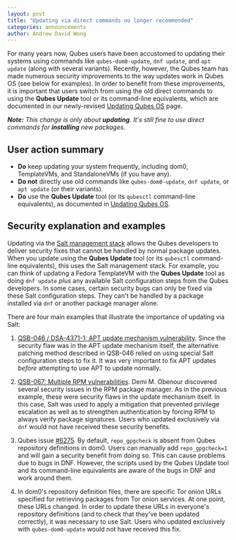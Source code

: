 ```yaml
---
layout: post
title: "Updating via direct commands no longer recommended"
categories: announcements
author: Andrew David Wong
---
```


For many years now, Qubes users have been accustomed to updating their systems using commands like `qubes-dom0-update`, `dnf update`, and `apt update` (along with several variants). Recently, however, the Qubes team has made numerous security improvements to the way updates work in Qubes OS (see below for examples). In order to benefit from these improvements, it is important that users switch from using the old direct commands to using the **Qubes Update** tool or its command-line equivalents, which are documented in our newly-revised [Updating Qubes OS](/doc/updating-qubes-os/) page.

_**Note:** This change is only about **updating**. It's still fine to use direct commands for **installing** new packages._

## User action summary

 - **Do** keep updating your system frequently, including dom0, TemplateVMs, and StandaloneVMs (if you have any).
 - **Do not** directly use old commands like `qubes-dom0-update`, `dnf update`, or `apt update` (or their variants).
 - **Do** use the **Qubes Update** tool (or its `qubesctl` command-line equivalents), as documented in [Updating Qubes OS](/doc/updating-qubes-os/).

## Security explanation and examples

Updating via the [Salt management stack](/doc/salt/) allows the Qubes developers to deliver security fixes that cannot be handled by normal package updates. When you update using the **Qubes Update** tool (or its `qubesctl` command-line equivalents), this uses the Salt management stack. For example, you can think of updating a Fedora TemplateVM with the **Qubes Update** tool as doing `dnf update` *plus* any available Salt configuration steps from the Qubes developers. In some cases, certain security bugs can only be fixed via these Salt configuration steps. They can't be handled by a package installed via `dnf` or another package manager alone.

There are four main examples that illustrate the importance of updating via Salt:

1. [QSB-046 / DSA-4371-1: APT update mechanism vulnerability](/news/2019/01/23/qsb-46/). Since the security flaw was in the APT update mechanism itself, the alternative patching method described in QSB-046 relied on using special Salt configuration steps to fix it. It was very important to fix APT updates *before* attempting to use APT to update normally.

2. [QSB-067: Multiple RPM vulnerabilities](/news/2021/03/19/qsb-067/). Demi M. Obenour discovered several security issues in the RPM package manager. As in the previous example, these were security flaws in the update mechanism itself. In this case, Salt was used to apply a mitigation that prevented privilege escalation as well as to strengthen authentication by forcing RPM to always verify package signatures. Users who updated exclusively via `dnf` would not have received these security benefits.

3. Qubes issue [#6275](https://github.com/QubesOS/qubes-issues/issues/6275). By default, `repo_gpgcheck` is absent from Qubes repository definitions in dom0. Users can manually add `repo_gpgcheck=1` and will gain a security benefit from doing so. This can cause problems due to bugs in DNF. However, the scripts used by the Qubes Update tool and its command-line equivalents are aware of the bugs in DNF and work around them.

4. In dom0's repository definition files, there are specific Tor onion URLs specified for retrieving packages from Tor onion services. At one point, these URLs changed. In order to update these URLs in everyone's repository definitions (and to check that they've been updated correctly), it was necessary to use Salt. Users who updated exclusively with `qubes-dom0-update` would not have received this fix.

